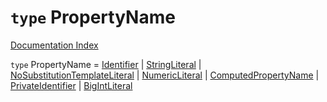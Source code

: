 # `type` PropertyName

[Documentation Index](../README.md)

`type` PropertyName = [Identifier](../interface.Identifier/README.md) | [StringLiteral](../interface.StringLiteral/README.md) | [NoSubstitutionTemplateLiteral](../interface.NoSubstitutionTemplateLiteral/README.md) | [NumericLiteral](../interface.NumericLiteral/README.md) | [ComputedPropertyName](../interface.ComputedPropertyName/README.md) | [PrivateIdentifier](../interface.PrivateIdentifier/README.md) | [BigIntLiteral](../interface.BigIntLiteral/README.md)